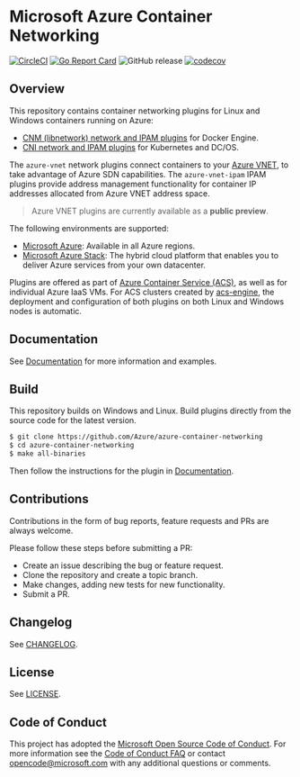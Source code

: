 # Microsoft Azure Container Networking

[![CircleCI](https://circleci.com/gh/Azure/azure-container-networking/tree/master.svg?style=svg)](https://circleci.com/gh/Azure/azure-container-networking/tree/master) [![Go Report Card](https://goreportcard.com/badge/github.com/Azure/azure-container-networking)](https://goreportcard.com/report/github.com/Azure/azure-container-networking) ![GitHub release](https://img.shields.io/github/release/Azure/azure-container-networking.svg)
[![codecov](https://codecov.io/gh/Azure/azure-container-networking/branch/master/graph/badge.svg)](https://codecov.io/gh/Azure/azure-container-networking)

## Overview
This repository contains container networking plugins for Linux and Windows containers running on Azure:

* [CNM (libnetwork) network and IPAM plugins](docs/cnm.md) for Docker Engine.
* [CNI network and IPAM plugins](docs/cni.md) for Kubernetes and DC/OS.

The `azure-vnet` network plugins connect containers to your [Azure VNET](https://docs.microsoft.com/en-us/azure/virtual-network/virtual-networks-overview), to take advantage of Azure SDN capabilities. The `azure-vnet-ipam` IPAM plugins provide address management functionality for container IP addresses allocated from Azure VNET address space.

> Azure VNET plugins are currently available as a **public preview**.

The following environments are supported:
* [Microsoft Azure](https://azure.microsoft.com): Available in all Azure regions.
* [Microsoft Azure Stack](https://azure.microsoft.com/en-us/overview/azure-stack/): The hybrid cloud platform that enables you to deliver Azure services from your own datacenter.

Plugins are offered as part of [Azure Container Service (ACS)](https://azure.microsoft.com/en-us/services/container-service), as well as for individual Azure IaaS VMs. For ACS clusters created by [acs-engine](https://github.com/Azure/acs-engine), the deployment and configuration of both plugins on both Linux and Windows nodes is automatic.

## Documentation
See [Documentation](docs/) for more information and examples.

## Build
This repository builds on Windows and Linux. Build plugins directly from the source code for the latest version.

```bash
$ git clone https://github.com/Azure/azure-container-networking
$ cd azure-container-networking
$ make all-binaries
```

Then follow the instructions for the plugin in [Documentation](docs/).

## Contributions
Contributions in the form of bug reports, feature requests and PRs are always welcome.

Please follow these steps before submitting a PR:
* Create an issue describing the bug or feature request.
* Clone the repository and create a topic branch.
* Make changes, adding new tests for new functionality.
* Submit a PR.

## Changelog
See [CHANGELOG](CHANGELOG.md).

## License
See [LICENSE](LICENSE).

## Code of Conduct
This project has adopted the [Microsoft Open Source Code of Conduct](https://opensource.microsoft.com/codeofconduct/). For more information see the [Code of Conduct FAQ](https://opensource.microsoft.com/codeofconduct/faq/) or contact [opencode@microsoft.com](mailto:opencode@microsoft.com) with any additional questions or comments.
